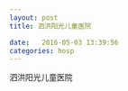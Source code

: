 ```yaml
--- 
layout: post 
title: 泗洪阳光儿童医院

date:   2016-05-03 13:39:56 
categories: hosp 
--- 
```

   
泗洪阳光儿童医院
